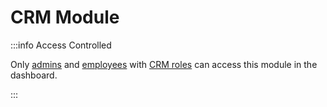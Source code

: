 # CRM Module

:::info Access Controlled

Only [admins](../../types.md#admin) and [employees](../../types.md#employee) with [CRM roles](../../roles.md#crm) can access this module in the dashboard.

:::